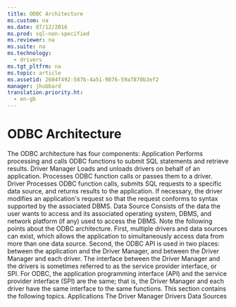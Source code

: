 ```yaml
---
title: ODBC Architecture
ms.custom: na
ms.date: 07/12/2016
ms.prod: sql-non-specified
ms.reviewer: na
ms.suite: na
ms.technology: 
  - drivers
ms.tgt_pltfrm: na
ms.topic: article
ms.assetid: 2604f492-587b-4a51-9876-59a7870b3ef2
manager: jhubbard
translation.priority.ht: 
  - en-gb
---
```

# ODBC Architecture
<?xml version="1.0" encoding="utf-8"?>
<developerConceptualDocument xmlns="http://ddue.schemas.microsoft.com/authoring/2003/5" xmlns:xlink="http://www.w3.org/1999/xlink" xmlns:xsi="http://www.w3.org/2001/XMLSchema-instance" xsi:schemaLocation="http://ddue.schemas.microsoft.com/authoring/2003/5 http://dduestorage.blob.core.windows.net/ddueschema/developer.xsd">
  <introduction>
    <para>The ODBC architecture has four components:  </para>
    <list class="bullet">
      <listItem>
        <para>
          <legacyBold>Application</legacyBold> Performs processing and calls ODBC functions to submit SQL statements and retrieve results.</para>
      </listItem>
      <listItem>
        <para>
          <legacyBold>Driver Manager</legacyBold> Loads and unloads drivers on behalf of an application. Processes ODBC function calls or passes them to a driver.</para>
      </listItem>
      <listItem>
        <para>
          <legacyBold>Driver</legacyBold> Processes ODBC function calls, submits SQL requests to a specific data source, and returns results to the application. If necessary, the driver modifies an application's request so that the request conforms to syntax supported by the associated DBMS.</para>
      </listItem>
      <listItem>
        <para>
          <legacyBold>Data Source</legacyBold> Consists of the data the user wants to access and its associated operating system, DBMS, and network platform (if any) used to access the DBMS.</para>
      </listItem>
    </list>
    <para>Note the following points about the ODBC architecture. First, multiple drivers and data sources can exist, which allows the application to simultaneously access data from more than one data source. Second, the ODBC API is used in two places: between the application and the Driver Manager, and between the Driver Manager and each driver. The interface between the Driver Manager and the drivers is sometimes referred to as the <legacyItalic>service provider interface,</legacyItalic> or <legacyItalic>SPI</legacyItalic>. For ODBC, the application programming interface (API) and the service provider interface (SPI) are the same; that is, the Driver Manager and each driver have the same interface to the same functions.</para>
    <para>This section contains the following topics.  </para>
    <list class="bullet">
      <listItem>
        <para>
          <legacyLink xlink:href="39d6461f-0d24-4b7d-a723-843ade15ad73">Applications</legacyLink>           </para>
      </listItem>
      <listItem>
        <para>
          <legacyLink xlink:href="559e4de1-16c9-4998-94f5-6431122040cd">The Driver Manager</legacyLink>           </para>
      </listItem>
      <listItem>
        <para>
          <legacyLink xlink:href="d6795d92-877e-44e1-b7d5-2ff2fd3989bd">Drivers</legacyLink>           </para>
      </listItem>
      <listItem>
        <para>
          <legacyLink xlink:href="4ae44fa2-0b9b-4e19-ab45-c1dc93b68406">Data Sources</legacyLink>           </para>
      </listItem>
    </list>
  </introduction>
  <relatedTopics />
</developerConceptualDocument>